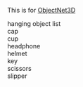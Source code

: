 This is for [ObjectNet3D](https://cvgl.stanford.edu/projects/objectnet3d/)  

hanging object list  
cap  
cup  
headphone  
helmet  
key  
scissors  
slipper
